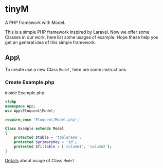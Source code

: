 # tinyM
A PHP framework with Model.

This is a simple PHP framework inspired by Laravel. Now we offer some Classes in our work, here list some usages of example. Hope these help you get an general idea of this simple framework.

## App\

To create use a new Class `Model`, here are some instructions.

### Create Example.php

inside Example.php

```php
<?php
namespace App;
use App\Eloquent\Model;

require_once 'Eloquent/Model.php';

Class Example extends Model
{
	protected $table = 'tablename';
	protected $primaryKey = 'id';
	protected $fillable = ['column1', 'column2'];
}
```

[Details](/ukyouz/tinyM/tree/master/App/Eloquent) about usage of Class `Model`.